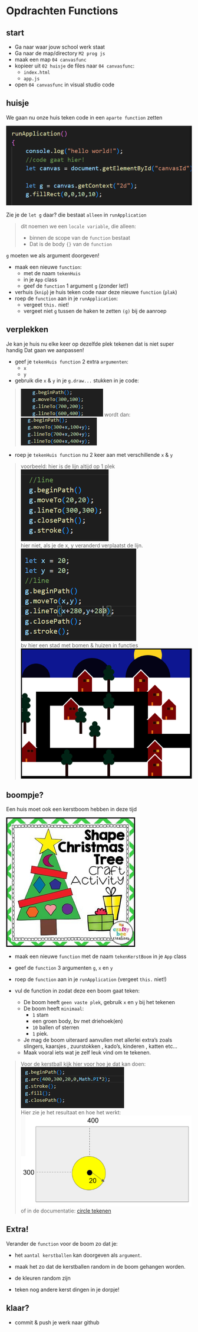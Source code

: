 # Opdrachten Functions


## start

- Ga naar waar jouw school werk staat
- Ga naar de map/directory `M2 prog js`
- maak een map `04 canvasfunc`
- kopieer uit `02 huisje` de files naar `04 canvasfunc`:
    - `index.html`
    - `app.js`
- open `04 canvasfunc` in visual studio code

## huisje

We gaan nu onze huis teken code in een `aparte function` zetten

![](img/canvasg.PNG)

Zie je de `let g` daar? die bestaat `alleen` in `runApplication`
> dit noemen we een `locale variable`, die alleen:
>   - binnen de scope van de `function` bestaat
>   - Dat is de body `{}` van de `function`

`g` moeten we als argument doorgeven!

- maak een nieuwe `function`:
    - met de naam `tekenHuis`
    - in je `App` class
    - geef de `function` 1 argument `g` (zonder let!)
- verhuis (`knip`) je huis teken code naar deze nieuwe `function` (`plak`)
- roep de `function` aan in je `runApplication`:
    - vergeet `this.` niet!
    - vergeet niet `g` tussen de haken te zetten `(g)` bij de aanroep


## verplekken

Je kan je huis nu elke keer op dezelfde plek tekenen
dat is niet super handig
Dat gaan we aanpassen!

- geef je `tekenHuis function` 2 extra `argumenten`:
    - `x`
    - `y`
- gebruik die `x` & `y` in je `g.draw...` stukken in je code:
> ![](img/verpleka.PNG) wordt dan: ![](img/verplekb.PNG) 

- roep je `tekenHuis function` nu 2 keer aan met verschillende `x` & `y`

> voorbeeld:
> hier is de lijn altijd op 1 plek  
> ![](img/linehard.PNG)  
> hier niet, als je de x, y veranderd verplaatst de lijn.  
> ![](img/lineflex.PNG)  
> bv hier een stad met bomen & huizen in functies  
> ![](img/stadvoorbeeld.PNG)  

## boompje?

Een huis moet ook een kerstboom hebben in deze tijd

![](img/xmastree.jpg)

- maak een nieuwe `function` met de naam `tekenKerstBoom` in je `App` class
- geef de `function` 3 argumenten `g`, `x` en `y`
- roep de `function` aan in je `runApplication` (vergeet `this.` niet!)
- vul de function in zodat deze een boom gaat teken:

    - De boom heeft `geen vaste plek`, gebruik `x` en `y` bij het tekenen 
    - De boom heeft `minimaal`:
        - `1` stam
        - een groen body, bv met driehoek(en)
        - `10` ballen of sterren
        - `1` piek.
    - Je mag de boom uiteraard aanvullen met allerlei extra’s zoals slingers, kaarsjes , zuurstokken , kado’s, kinderen , katten    etc…
    - Maak vooral iets wat je zelf leuk vind om te tekenen.

> Voor de kerstball kijk hier voor hoe je dat kan doen:  
> ![](img/drawcirclecode.PNG)  
> Hier zie je het resultaat en hoe het werkt:  
> ![](img/drawcircleresult.PNG)  
> of in de documentatie: [circle tekenen](https://www.w3schools.com/html/html5_canvas.asp)


## Extra!

Verander de `function` voor de boom zo dat je:
- het `aantal kerstballen` kan doorgeven als `argument`.
- maak het zo dat de kerstballen random in de boom gehangen worden. 
- de kleuren random zijn

- teken nog andere kerst dingen in je dorpje!

## klaar?

- commit & push je werk naar github
